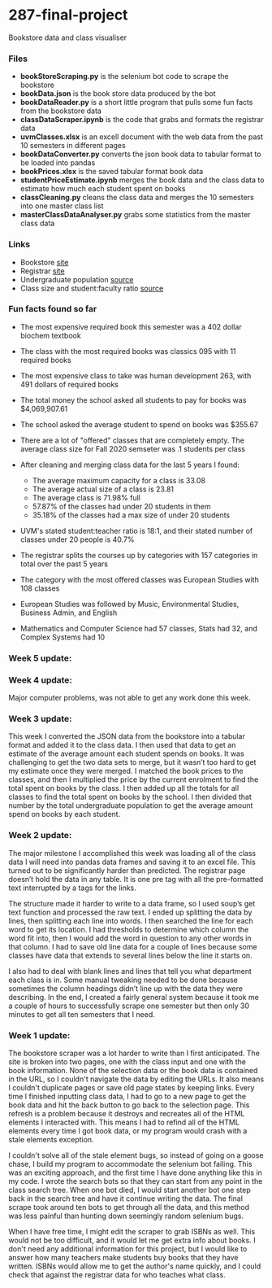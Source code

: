 # 287-final-project
Bookstore data and class visualiser

### Files
- **bookStoreScraping.py** is the selenium bot code to scrape the bookstore
- **bookData.json** is the book store data produced by the bot
- **bookDataReader.py** is a short little program that pulls some fun facts from the bookstore data
- **classDataScraper.ipynb** is the code that grabs and formats the registrar data
- **uvmClasses.xlsx** is an excell document with the web data from the past 10 semesters in different pages
- **bookDataConverter.py** converts the json book data to tabular format to be loaded into pandas
- **bookPrices.xlsx** is the saved tabular format book data 
- **studentPriceEstimate.ipynb** merges the book data and the class data to estimate how much each student spent on books
- **classCleaning.py** cleans the class data and merges the 10 semesters into one master class list
- **masterClassDataAnalyser.py** grabs some statistics from the master class data

### Links
- Bookstore [site](https://uvmbookstore.uvm.edu/buy_textbooks.asp)
- Registrar [site](https://giraffe.uvm.edu/~rgweb/batch/swrsectc_fall_soc_202009/all_sections.html)
- Undergraduate population [source](https://tinyurl.com/y5b8npzu)
- Class size and student:faculty ratio [source](https://tinyurl.com/yxmxat7k)

### Fun facts found so far
- The most expensive required book this semester was a 402 dollar biochem textbook
- The class with the most required books was classics 095 with 11 required books 
- The most expensive class to take was human development 263, with 491 dollars of required books
- The total money the school asked all students to pay for books was $4,069,907.61 
- The school asked the average student to spend on books was $355.67

- There are a lot of "offered" classes that are completely empty. The average class size for Fall 2020 semseter was .1 students per class
- After cleaning and merging class data for the last 5 years I found:
    - The average maximum capacity for a class is 33.08
    - The average actual size of a class is 23.81
    - The average class is 71.98% full
    - 57.87% of the classes had under 20 students in them
    - 35.18% of the classes had a max size of under 20 students
- UVM's stated student:teacher ratio is 18:1, and their stated number of classes under 20 people is 40.7%

- The registrar splits the courses up by categories with 157 categories in total over the past 5 years
- The category with the most offered classes was European Studies with 108 classes
- European Studies was followed by Music, Environmental Studies, Business Admin, and English
- Mathematics and Computer Science had 57 classes, Stats had 32, and Complex Systems had 10

### Week 5 update:

### Week 4 update:
Major computer problems, was not able to get any work done this week. 

### Week 3 update:

This week I converted the JSON data from the bookstore into a tabular format and added it to the class data. I then used that data to get an estimate of the average amount each student spends on books. It was challenging to get the two data sets to merge, but it wasn’t too hard to get my estimate once they were merged. 
I matched the book prices to the classes, and then I multiplied the price by the current enrolment to find the total spent on books by the class. I then added up all the totals for all classes to find the total spent on books by the school. I then divided that number by the total undergraduate population to get the average amount spend on books by each student. 


### Week 2 update:

The major milestone I accomplished this week was loading all of the class data I will need into pandas data frames and saving it to an excel file. This turned out to be significantly harder than predicted. The registrar page doesn’t hold the data in any table. It is one pre tag with all the pre-formatted text interrupted by a tags for the links.

The structure made it harder to write to a data frame, so I used soup’s get text function and processed the raw text. I ended up splitting the data by lines, then splitting each line into words. I then searched the line for each word to get its location. I had thresholds to determine which column the word fit into, then I would add the word in question to any other words in that column. I had to save old line data for a couple of lines because some classes have data that extends to several lines below the line it starts on.

I also had to deal with blank lines and lines that tell you what department each class is in. Some manual tweaking needed to be done because sometimes the column headings didn’t line up with the data they were describing. In the end, I created a fairly general system because it took me a couple of hours to successfully scrape one semester but then only 30 minutes to get all ten semesters that I need.


### Week 1 update:

The bookstore scraper was a lot harder to write than I first anticipated. The site is broken into two pages, one with the class input and one with the book information. None of the selection data or the book data is contained in the URL, so I couldn't navigate the data by editing the URLs. It also means I couldn't duplicate pages or save old page states by keeping links. Every time I finished inputting class data, I had to go to a new page to get the book data and hit the back button to go back to the selection page. This refresh is a problem because it destroys and recreates all of the HTML elements I interacted with. This means I had to refind all of the HTML elements every time I got book data, or my program would crash with a stale elements exception.

I couldn't solve all of the stale element bugs, so instead of going on a goose chase, I build my program to accommodate the selenium bot failing. This was an exciting approach, and the first time I have done anything like this in my code. I wrote the search bots so that they can start from any point in the class search tree. When one bot died, I would start another bot one step back in the search tree and have it continue writing the data. The final scrape took around ten bots to get through all the data, and this method was less painful than hunting down seemingly random selenium bugs.

When I have free time, I might edit the scraper to grab ISBNs as well. This would not be too difficult, and it would let me get extra info about books. I don't need any additional information for this project, but I would like to answer how many teachers make students buy books that they have written. ISBNs would allow me to get the author's name quickly, and I could check that against the registrar data for who teaches what class.
